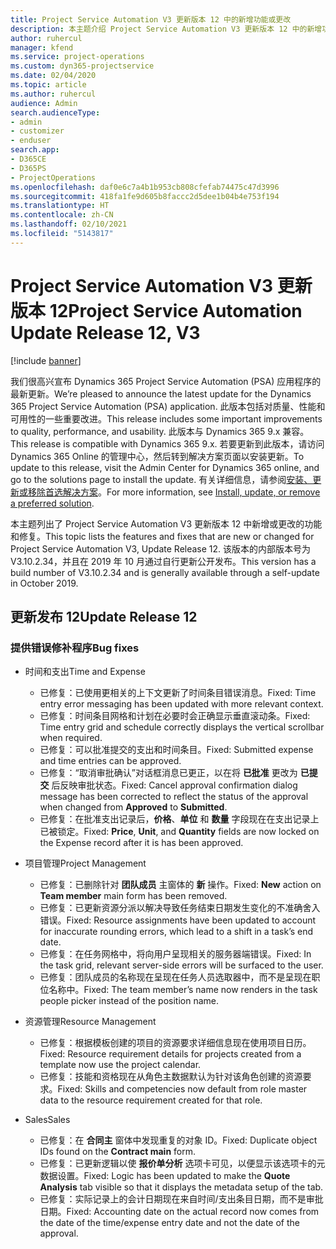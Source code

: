 ```yaml
---
title: Project Service Automation V3 更新版本 12 中的新增功能或更改
description: 本主题介绍 Project Service Automation V3 更新版本 12 中的新增功能。
author: ruhercul
manager: kfend
ms.service: project-operations
ms.custom: dyn365-projectservice
ms.date: 02/04/2020
ms.topic: article
ms.author: ruhercul
audience: Admin
search.audienceType:
- admin
- customizer
- enduser
search.app:
- D365CE
- D365PS
- ProjectOperations
ms.openlocfilehash: daf0e6c7a4b1b953cb808cfefab74475c47d3996
ms.sourcegitcommit: 418fa1fe9d605b8faccc2d5dee1b04b4e753f194
ms.translationtype: HT
ms.contentlocale: zh-CN
ms.lasthandoff: 02/10/2021
ms.locfileid: "5143817"
---
```

# <a name="project-service-automation-update-release-12-v3"></a><span data-ttu-id="96d79-103">Project Service Automation V3 更新版本 12</span><span class="sxs-lookup"><span data-stu-id="96d79-103">Project Service Automation Update Release 12, V3</span></span>

[!include [banner](../includes/psa-now-project-operations.md)]

<span data-ttu-id="96d79-104">我们很高兴宣布 Dynamics 365 Project Service Automation (PSA) 应用程序的最新更新。</span><span class="sxs-lookup"><span data-stu-id="96d79-104">We’re pleased to announce the latest update for the Dynamics 365 Project Service Automation (PSA) application.</span></span> <span data-ttu-id="96d79-105">此版本包括对质量、性能和可用性的一些重要改进。</span><span class="sxs-lookup"><span data-stu-id="96d79-105">This release includes some important improvements to quality, performance, and usability.</span></span> <span data-ttu-id="96d79-106">此版本与 Dynamics 365 9.x 兼容。</span><span class="sxs-lookup"><span data-stu-id="96d79-106">This release is compatible with Dynamics 365 9.x.</span></span> <span data-ttu-id="96d79-107">若要更新到此版本，请访问 Dynamics 365 Online 的管理中心，然后转到解决方案页面以安装更新。</span><span class="sxs-lookup"><span data-stu-id="96d79-107">To update to this release, visit the Admin Center for Dynamics 365 online, and go to the solutions page to install the update.</span></span> <span data-ttu-id="96d79-108">有关详细信息，请参阅[安装、更新或移除首选解决方案](https://docs.microsoft.com/power-platform/admin/install-remove-preferred-solution)。</span><span class="sxs-lookup"><span data-stu-id="96d79-108">For more information, see [Install, update, or remove a preferred solution](https://docs.microsoft.com/power-platform/admin/install-remove-preferred-solution).</span></span>

<span data-ttu-id="96d79-109">本主题列出了 Project Service Automation V3 更新版本 12 中新增或更改的功能和修复。</span><span class="sxs-lookup"><span data-stu-id="96d79-109">This topic lists the features and fixes that are new or changed for Project Service Automation V3, Update Release 12.</span></span> <span data-ttu-id="96d79-110">该版本的内部版本号为 V3.10.2.34，并且在 2019 年 10 月通过自行更新公开发布。</span><span class="sxs-lookup"><span data-stu-id="96d79-110">This version has a build number of V3.10.2.34 and is generally available through a self-update in October 2019.</span></span>

## <a name="update-release-12"></a><span data-ttu-id="96d79-111">更新发布 12</span><span class="sxs-lookup"><span data-stu-id="96d79-111">Update Release 12</span></span>

### <a name="bug-fixes"></a><span data-ttu-id="96d79-112">提供错误修补程序</span><span class="sxs-lookup"><span data-stu-id="96d79-112">Bug fixes</span></span>

- <span data-ttu-id="96d79-113">时间和支出</span><span class="sxs-lookup"><span data-stu-id="96d79-113">Time and Expense</span></span>

    - <span data-ttu-id="96d79-114">已修复：已使用更相关的上下文更新了时间条目错误消息。</span><span class="sxs-lookup"><span data-stu-id="96d79-114">Fixed: Time entry error messaging has been updated with more relevant context.</span></span>
    - <span data-ttu-id="96d79-115">已修复：时间条目网格和计划在必要时会正确显示垂直滚动条。</span><span class="sxs-lookup"><span data-stu-id="96d79-115">Fixed: Time entry grid and schedule correctly displays the vertical scrollbar when required.</span></span>
    - <span data-ttu-id="96d79-116">已修复：可以批准提交的支出和时间条目。</span><span class="sxs-lookup"><span data-stu-id="96d79-116">Fixed: Submitted expense and time entries can be approved.</span></span>
    - <span data-ttu-id="96d79-117">已修复：“取消审批确认”对话框消息已更正，以在将 **已批准** 更改为 **已提交** 后反映审批状态。</span><span class="sxs-lookup"><span data-stu-id="96d79-117">Fixed: Cancel approval confirmation dialog message has been corrected to reflect the status of the approval when changed from **Approved** to **Submitted**.</span></span>
    - <span data-ttu-id="96d79-118">已修复：在批准支出记录后，**价格**、**单位** 和 **数量** 字段现在在支出记录上已被锁定。</span><span class="sxs-lookup"><span data-stu-id="96d79-118">Fixed: **Price**, **Unit**, and **Quantity** fields are now locked on the Expense record after it is has been approved.</span></span>

- <span data-ttu-id="96d79-119">项目管理</span><span class="sxs-lookup"><span data-stu-id="96d79-119">Project Management</span></span>

    - <span data-ttu-id="96d79-120">已修复：已删除针对 **团队成员** 主窗体的 **新** 操作。</span><span class="sxs-lookup"><span data-stu-id="96d79-120">Fixed: **New** action on **Team member** main form has been removed.</span></span>
    - <span data-ttu-id="96d79-121">已修复：已更新资源分派以解决导致任务结束日期发生变化的不准确舍入错误。</span><span class="sxs-lookup"><span data-stu-id="96d79-121">Fixed: Resource assignments have been updated to account for inaccurate rounding errors, which lead to a shift in a task’s end date.</span></span>
    - <span data-ttu-id="96d79-122">已修复：在任务网格中，将向用户呈现相关的服务器端错误。</span><span class="sxs-lookup"><span data-stu-id="96d79-122">Fixed: In the task grid, relevant server-side errors will be surfaced to the user.</span></span>
    - <span data-ttu-id="96d79-123">已修复：团队成员的名称现在呈现在任务人员选取器中，而不是呈现在职位名称中。</span><span class="sxs-lookup"><span data-stu-id="96d79-123">Fixed: The team member’s name now renders in the task people picker instead of the position name.</span></span>

- <span data-ttu-id="96d79-124">资源管理</span><span class="sxs-lookup"><span data-stu-id="96d79-124">Resource Management</span></span>

    - <span data-ttu-id="96d79-125">已修复：根据模板创建的项目的资源要求详细信息现在使用项目日历。</span><span class="sxs-lookup"><span data-stu-id="96d79-125">Fixed: Resource requirement details for projects created from a template now use the project calendar.</span></span>
    - <span data-ttu-id="96d79-126">已修复：技能和资格现在从角色主数据默认为针对该角色创建的资源要求。</span><span class="sxs-lookup"><span data-stu-id="96d79-126">Fixed: Skills and competencies now default from role master data to the resource requirement created for that role.</span></span>

- <span data-ttu-id="96d79-127">Sales</span><span class="sxs-lookup"><span data-stu-id="96d79-127">Sales</span></span>

    - <span data-ttu-id="96d79-128">已修复：在 **合同主** 窗体中发现重复的对象 ID。</span><span class="sxs-lookup"><span data-stu-id="96d79-128">Fixed: Duplicate object IDs found on the **Contract main** form.</span></span>
    - <span data-ttu-id="96d79-129">已修复：已更新逻辑以使 **报价单分析** 选项卡可见，以便显示该选项卡的元数据设置。</span><span class="sxs-lookup"><span data-stu-id="96d79-129">Fixed: Logic has been updated to make the **Quote Analysis** tab visible so that it displays the metadata setup of the tab.</span></span>
    - <span data-ttu-id="96d79-130">已修复：实际记录上的会计日期现在来自时间/支出条目日期，而不是审批日期。</span><span class="sxs-lookup"><span data-stu-id="96d79-130">Fixed: Accounting date on the actual record now comes from the date of the time/expense entry date and not the date of the approval.</span></span>

